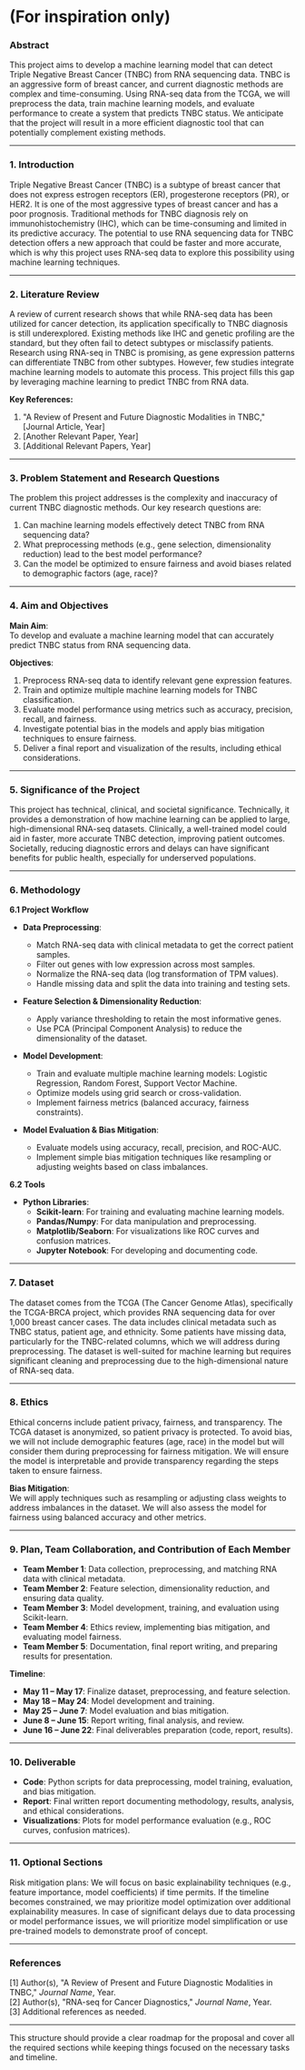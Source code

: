 # (For inspiration only)



### **Abstract**  
This project aims to develop a machine learning model that can detect Triple Negative Breast Cancer (TNBC) from RNA sequencing data. TNBC is an aggressive form of breast cancer, and current diagnostic methods are complex and time-consuming. Using RNA-seq data from the TCGA, we will preprocess the data, train machine learning models, and evaluate performance to create a system that predicts TNBC status. We anticipate that the project will result in a more efficient diagnostic tool that can potentially complement existing methods.

---

### **1. Introduction**  
Triple Negative Breast Cancer (TNBC) is a subtype of breast cancer that does not express estrogen receptors (ER), progesterone receptors (PR), or HER2. It is one of the most aggressive types of breast cancer and has a poor prognosis. Traditional methods for TNBC diagnosis rely on immunohistochemistry (IHC), which can be time-consuming and limited in its predictive accuracy. The potential to use RNA sequencing data for TNBC detection offers a new approach that could be faster and more accurate, which is why this project uses RNA-seq data to explore this possibility using machine learning techniques.

---

### **2. Literature Review**  
A review of current research shows that while RNA-seq data has been utilized for cancer detection, its application specifically to TNBC diagnosis is still underexplored. Existing methods like IHC and genetic profiling are the standard, but they often fail to detect subtypes or misclassify patients. Research using RNA-seq in TNBC is promising, as gene expression patterns can differentiate TNBC from other subtypes. However, few studies integrate machine learning models to automate this process. This project fills this gap by leveraging machine learning to predict TNBC from RNA data.

**Key References:**
1. "A Review of Present and Future Diagnostic Modalities in TNBC," [Journal Article, Year]
2. [Another Relevant Paper, Year]
3. [Additional Relevant Papers, Year]

---

### **3. Problem Statement and Research Questions**  
The problem this project addresses is the complexity and inaccuracy of current TNBC diagnostic methods. Our key research questions are:
1. Can machine learning models effectively detect TNBC from RNA sequencing data?
2. What preprocessing methods (e.g., gene selection, dimensionality reduction) lead to the best model performance?
3. Can the model be optimized to ensure fairness and avoid biases related to demographic factors (age, race)?

---

### **4. Aim and Objectives**  
**Main Aim**:  
To develop and evaluate a machine learning model that can accurately predict TNBC status from RNA sequencing data.

**Objectives**:
1. Preprocess RNA-seq data to identify relevant gene expression features.
2. Train and optimize multiple machine learning models for TNBC classification.
3. Evaluate model performance using metrics such as accuracy, precision, recall, and fairness.
4. Investigate potential bias in the models and apply bias mitigation techniques to ensure fairness.
5. Deliver a final report and visualization of the results, including ethical considerations.

---

### **5. Significance of the Project**  
This project has technical, clinical, and societal significance. Technically, it provides a demonstration of how machine learning can be applied to large, high-dimensional RNA-seq datasets. Clinically, a well-trained model could aid in faster, more accurate TNBC detection, improving patient outcomes. Societally, reducing diagnostic errors and delays can have significant benefits for public health, especially for underserved populations.

---

### **6. Methodology**  
**6.1 Project Workflow**  
- **Data Preprocessing**:  
   - Match RNA-seq data with clinical metadata to get the correct patient samples.
   - Filter out genes with low expression across most samples.
   - Normalize the RNA-seq data (log transformation of TPM values).
   - Handle missing data and split the data into training and testing sets.

- **Feature Selection & Dimensionality Reduction**:  
   - Apply variance thresholding to retain the most informative genes.
   - Use PCA (Principal Component Analysis) to reduce the dimensionality of the dataset.

- **Model Development**:  
   - Train and evaluate multiple machine learning models: Logistic Regression, Random Forest, Support Vector Machine.
   - Optimize models using grid search or cross-validation.
   - Implement fairness metrics (balanced accuracy, fairness constraints).

- **Model Evaluation & Bias Mitigation**:  
   - Evaluate models using accuracy, recall, precision, and ROC-AUC.
   - Implement simple bias mitigation techniques like resampling or adjusting weights based on class imbalances.

**6.2 Tools**  
- **Python Libraries**:  
   - **Scikit-learn**: For training and evaluating machine learning models.  
   - **Pandas/Numpy**: For data manipulation and preprocessing.  
   - **Matplotlib/Seaborn**: For visualizations like ROC curves and confusion matrices.  
   - **Jupyter Notebook**: For developing and documenting code.

---

### **7. Dataset**  
The dataset comes from the TCGA (The Cancer Genome Atlas), specifically the TCGA-BRCA project, which provides RNA sequencing data for over 1,000 breast cancer cases. The data includes clinical metadata such as TNBC status, patient age, and ethnicity. Some patients have missing data, particularly for the TNBC-related columns, which we will address during preprocessing. The dataset is well-suited for machine learning but requires significant cleaning and preprocessing due to the high-dimensional nature of RNA-seq data.

---

### **8. Ethics**  
Ethical concerns include patient privacy, fairness, and transparency. The TCGA dataset is anonymized, so patient privacy is protected. To avoid bias, we will not include demographic features (age, race) in the model but will consider them during preprocessing for fairness mitigation. We will ensure the model is interpretable and provide transparency regarding the steps taken to ensure fairness.

**Bias Mitigation**:  
We will apply techniques such as resampling or adjusting class weights to address imbalances in the dataset. We will also assess the model for fairness using balanced accuracy and other metrics.

---

### **9. Plan, Team Collaboration, and Contribution of Each Member**  
- **Team Member 1**: Data collection, preprocessing, and matching RNA data with clinical metadata.
- **Team Member 2**: Feature selection, dimensionality reduction, and ensuring data quality.
- **Team Member 3**: Model development, training, and evaluation using Scikit-learn.
- **Team Member 4**: Ethics review, implementing bias mitigation, and evaluating model fairness.
- **Team Member 5**: Documentation, final report writing, and preparing results for presentation.

**Timeline**:
- **May 11 – May 17**: Finalize dataset, preprocessing, and feature selection.
- **May 18 – May 24**: Model development and training.
- **May 25 – June 7**: Model evaluation and bias mitigation.
- **June 8 – June 15**: Report writing, final analysis, and review.
- **June 16 – June 22**: Final deliverables preparation (code, report, results).

---

### **10. Deliverable**  
- **Code**: Python scripts for data preprocessing, model training, evaluation, and bias mitigation.
- **Report**: Final written report documenting methodology, results, analysis, and ethical considerations.
- **Visualizations**: Plots for model performance evaluation (e.g., ROC curves, confusion matrices).

---

### **11. Optional Sections**  
Risk mitigation plans: We will focus on basic explainability techniques (e.g., feature importance, model coefficients) if time permits. If the timeline becomes constrained, we may prioritize model optimization over additional explainability measures. In case of significant delays due to data processing or model performance issues, we will prioritize model simplification or use pre-trained models to demonstrate proof of concept.

---

### **References**  
[1] Author(s), "A Review of Present and Future Diagnostic Modalities in TNBC," *Journal Name*, Year.  
[2] Author(s), "RNA-seq for Cancer Diagnostics," *Journal Name*, Year.  
[3] Additional references as needed.

---

This structure should provide a clear roadmap for the proposal and cover all the required sections while keeping things focused on the necessary tasks and timeline.